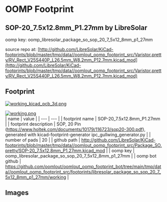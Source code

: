 # OOMP Footprint  
## SOP-20_7.5x12.8mm_P1.27mm  by LibreSolar  
  
oomp key: oomp_libresolar_package_so_sop_20_7_5x12_8mm_p1_27mm  
  
source repo at: [http://github.com/LibreSolar/KiCad-footprints/blob/master/tmp/data//oomlout_oomp_footprint_src/Varistor.pretty/RV_Rect_V25S440P_L26.5mm_W8.2mm_P12.7mm.kicad_mod](http://github.com/LibreSolar/KiCad-footprints/blob/master/tmp/data//oomlout_oomp_footprint_src/Varistor.pretty/RV_Rect_V25S440P_L26.5mm_W8.2mm_P12.7mm.kicad_mod)  
## Footprint  
  
[![working_kicad_pcb_3d.png](working_kicad_pcb_3d_600.png)](working_kicad_pcb_3d.png)  
  
[![working.png](working_600.png)](working.png)  
| name | value | 
| --- | --- | 
| footprint name | SOP-20_7.5x12.8mm_P1.27mm | 
| footprint description | SOP, 20 Pin (https://www.holtek.com/documents/10179/116723/sop20-300.pdf), generated with kicad-footprint-generator ipc_gullwing_generator.py | 
| number of pads | 20 | 
| github path | http://github.com/LibreSolar/KiCad-footprints/blob/master/tmp/data//oomlout_oomp_footprint_src/Package_SO.pretty/SOP-20_7.5x12.8mm_P1.27mm.kicad_mod | 
| oomp key | oomp_libresolar_package_so_sop_20_7_5x12_8mm_p1_27mm | 
| oomp bot github | https://github.com/oomlout/oomlout_oomp_footprint_bot/tree/main/tmp/data//oomlout_oomp_footprint_src/footprints/libresolar_package_so_sop_20_7_5x12_8mm_p1_27mm/working | 
## Images  
